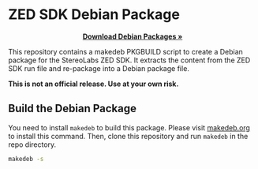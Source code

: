 # ZED SDK Debian Package

<p align="center">
  <a href="https://github.com/jerry73204/zed-sdk-debian-package/releases/tag/4.2-1">
    <strong>Download Debian Packages »</strong>
  </a>
</p>


This repository contains a makedeb PKGBUILD script to create a Debian package for the StereoLabs ZED SDK. It extracts the content from the ZED SDK run file and re-package into a Debian package file.

**This is not an official release. Use at your own risk.**

## Build the Debian Package

You need to install `makedeb` to build this package. Please visit [makedeb.org](https://www.makedeb.org/) to install this command. Then, clone this repository and run `makedeb` in the repo directory.

```bash
makedeb -s
```
